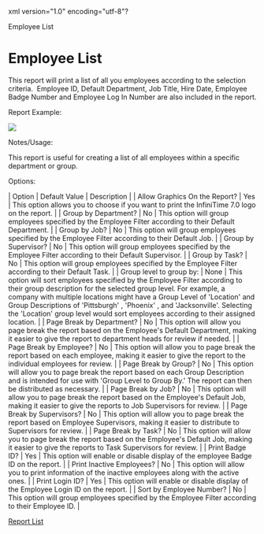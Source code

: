xml version="1.0" encoding="utf-8"?





Employee List




# Employee List

This report will print a list of all you employees according to the selection criteria.  Employee ID, Default Department, Job Title, Hire Date, Employee Badge Number and Employee Log In Number are also included in the report.

Report Example:

![](images_2/Employee_List.gif)

Notes/Usage:

This report is useful for creating a list of all employees within a specific department or group.

Options:

| Option | Default Value | Description |
| Allow Graphics On the Report? | Yes | This option allows you to choose if you want to print the InfiniTime 7.0 logo on the report. |
| Group by Department? | No | This option will group employees specified by the Employee Filter according to their Default Department. |
| Group by Job? | No | This option will group employees specified by the Employee Filter according to their Default Job. |
| Group by Supervisor? | No | This option will group employees specified by the Employee Filter according to their Default Supervisor. |
| Group by Task? | No | This option will group employees specified by the Employee Filter according to their Default Task. |
| Group level to group by: | None | This option will sort employees specified by the Employee Filter according to their group description for the selected group level. For example, a company with multiple locations might have a Group Level of 'Location' and Group Descriptions of 'Pittsburgh' , 'Phoenix' , and 'Jacksonville'. Selecting the 'Location' group level would sort employees according to their assigned location. |
| Page Break by Department? | No | This option will allow you page break the report based on the Employee's Default Department, making it easier to give the report to department heads for review if needed. |
| Page Break by Employee? | No | This option will allow you to page break the report based on each employee, making it easier to give the report to the individual employees for review. |
| Page Break by Group? | No | This option will allow you to page break the report based on each Group Description and is intended for use with 'Group Level to Group By.' The report can then be distributed as necessary. |
| Page Break by Job? | No | This option will allow you to page break the report based on the Employee's Default Job, making it easier to give the reports to Job Supervisors for review. |
| Page Break by Supervisors? | No | This option will allow you to page break the report based on Employee Supervisors, making it easier to distribute to Supervisors for review. |
| Page Break by Task? | No | This option will allow you to page break the report based on the Employee's Default Job, making it easier to give the reports to Task Supervisors for review. |
| Print Badge ID? | Yes | This option will enable or disable display of the employee Badge ID on the report. |
| Print Inactive Employees? | No | This option will allow you to print information of the inactive employees along with the active ones. |
| Print Login ID? | Yes | This option will enable or disable display of the Employee Login ID on the report. |
| Sort by Employee Number? | No | This option will group employees specified by the Employee Filter according to their Employee ID. |

[Report List](/InfiniTime/help%20file/Reports/Report_List.md)